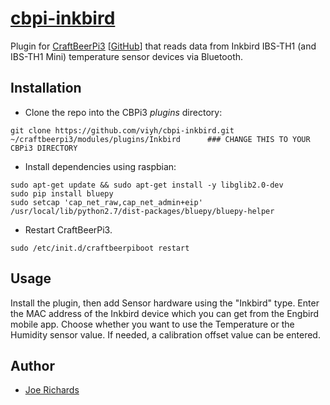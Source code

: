 # [cbpi-inkbird](https://github.com/viyh/cbpi-inkbird)

Plugin for [CraftBeerPi3](http://web.craftbeerpi.com/) [[GitHub](https://github.com/Manuel83/craftbeerpi3)] that reads data from Inkbird IBS-TH1 (and IBS-TH1 Mini) temperature sensor devices via Bluetooth.

## Installation

* Clone the repo into the CBPi3 _plugins_ directory:
```
git clone https://github.com/viyh/cbpi-inkbird.git ~/craftbeerpi3/modules/plugins/Inkbird      ### CHANGE THIS TO YOUR CBPi3 DIRECTORY
```

* Install dependencies using raspbian:
```
sudo apt-get update && sudo apt-get install -y libglib2.0-dev
sudo pip install bluepy
sudo setcap 'cap_net_raw,cap_net_admin+eip' /usr/local/lib/python2.7/dist-packages/bluepy/bluepy-helper
```

* Restart CraftBeerPi3.
```
sudo /etc/init.d/craftbeerpiboot restart
```

## Usage
Install the plugin, then add Sensor hardware using the "Inkbird" type. Enter the MAC address of the Inkbird device which you can get from the Engbird mobile app. Choose whether you want to use the Temperature or the Humidity sensor value. If needed, a calibration offset value can be entered.

## Author

* [Joe Richards](https://github.com/viyh)
